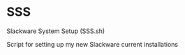 # SSS
Slackware System Setup (SSS.sh)


Script for setting up my new Slackware current installations
